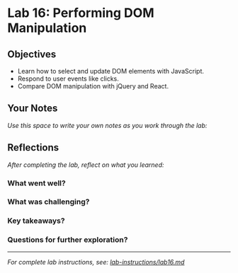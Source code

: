# Lab 16: Performing DOM Manipulation

## Objectives

- Learn how to select and update DOM elements with JavaScript.
- Respond to user events like clicks.
- Compare DOM manipulation with jQuery and React.

## Your Notes

_Use this space to write your own notes as you work through the lab:_

## Reflections

_After completing the lab, reflect on what you learned:_

### What went well?

### What was challenging?

### Key takeaways?

### Questions for further exploration?

---

_For complete lab instructions, see: [lab-instructions/lab16.md](../lab-instructions/lab16.md)_
